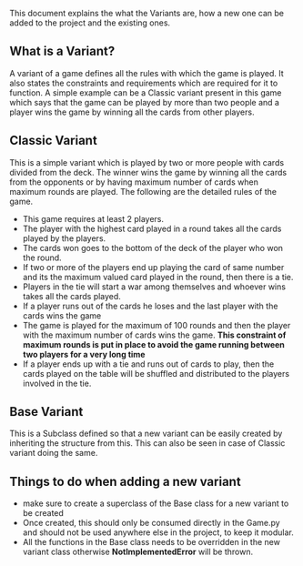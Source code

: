 This document explains the what the Variants are, how a new one can be added to the project and the existing ones.

What is a Variant?
-----------------
A variant of a game defines all the rules with which the game is played. It also states the constraints and requirements which are required for it to function. A simple example can be a Classic variant present in this game which says that the game can be played by more than two people and a player wins the game by winning all the cards from other players.

Classic Variant
---------------
This is a simple variant which is played by two or more people with cards divided from the deck. The winner wins the game by winning all the cards from the opponents or by having maximum number of cards when maximum rounds are played. The following are the detailed rules of the game.
* This game requires at least 2 players.
* The player with the highest card played in a round takes all the cards played by the players.
* The cards won goes to the bottom of the deck of the player who won the round.
* If two or more of the players end up playing the card of same number and its the maximum valued card played in the round, then there is a tie.
* Players in the tie will start a war among themselves and whoever wins takes all the cards played.
* If a player runs out of the cards he loses and the last player with the cards wins the game
* The game is played for the maximum of 100 rounds and then the player with the maximum number of cards wins the game. **This constraint of maximum rounds is put in place to avoid the game running between two players for a very long time**
* If a player ends up with a tie and runs out of cards to play, then the cards played on the table will be shuffled and distributed to the players involved in the tie.

Base Variant
------------
This is a Subclass defined so that a new variant can be easily created by inheriting the structure from this. This can also be seen in case of Classic variant doing the same.

Things to do when adding a new variant
--------------------------------------
* make sure to create a superclass of the Base class for a new variant to be created
* Once created, this should only be consumed directly in the Game.py and should not be used anywhere else in the project, to keep it modular.
* All the functions in the Base class needs to be overridden in the new variant class otherwise **NotImplementedError** will be thrown.